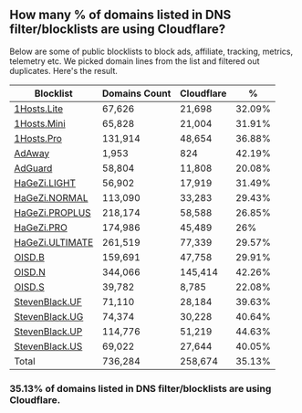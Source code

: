 ## How many % of domains listed in DNS filter/blocklists are using Cloudflare?


Below are some of public blocklists to block ads, affiliate, tracking, metrics, telemetry etc.
We picked domain lines from the list and filtered out duplicates.
Here's the result.


| Blocklist | Domains Count | Cloudflare | % |
| --- | --- | --- | --- |
| [1Hosts.Lite](https://raw.githubusercontent.com/badmojr/1Hosts/master/Lite/hosts.win) | 67,626 | 21,698 | 32.09% |
| [1Hosts.Mini](https://raw.githubusercontent.com/badmojr/1Hosts/master/mini/hosts.win) | 65,828 | 21,004 | 31.91% |
| [1Hosts.Pro](https://raw.githubusercontent.com/badmojr/1Hosts/master/Pro/hosts.win) | 131,914 | 48,654 | 36.88% |
| [AdAway](https://raw.githubusercontent.com/AdAway/adaway.github.io/master/hosts.txt) | 1,953 | 824 | 42.19% |
| [AdGuard](https://adguardteam.github.io/AdGuardSDNSFilter/Filters/filter.txt) | 58,804 | 11,808 | 20.08% |
| [HaGeZi.LIGHT](https://raw.githubusercontent.com/hagezi/dns-blocklists/main/hosts/light.txt) | 56,902 | 17,919 | 31.49% |
| [HaGeZi.NORMAL](https://raw.githubusercontent.com/hagezi/dns-blocklists/main/hosts/multi.txt) | 113,090 | 33,283 | 29.43% |
| [HaGeZi.PROPLUS](https://raw.githubusercontent.com/hagezi/dns-blocklists/main/hosts/pro.plus.txt) | 218,174 | 58,588 | 26.85% |
| [HaGeZi.PRO](https://raw.githubusercontent.com/hagezi/dns-blocklists/main/hosts/pro.txt) | 174,986 | 45,489 | 26% |
| [HaGeZi.ULTIMATE](https://raw.githubusercontent.com/hagezi/dns-blocklists/main/hosts/ultimate.txt) | 261,519 | 77,339 | 29.57% |
| [OISD.B](https://big.oisd.nl/dnsmasq) | 159,691 | 47,758 | 29.91% |
| [OISD.N](https://nsfw.oisd.nl/dnsmasq) | 344,066 | 145,414 | 42.26% |
| [OISD.S](https://small.oisd.nl/dnsmasq) | 39,782 | 8,785 | 22.08% |
| [StevenBlack.UF](https://raw.githubusercontent.com/StevenBlack/hosts/master/alternates/fakenews/hosts) | 71,110 | 28,184 | 39.63% |
| [StevenBlack.UG](https://raw.githubusercontent.com/StevenBlack/hosts/master/alternates/gambling/hosts) | 74,374 | 30,228 | 40.64% |
| [StevenBlack.UP](https://raw.githubusercontent.com/StevenBlack/hosts/master/alternates/porn/hosts) | 114,776 | 51,219 | 44.63% |
| [StevenBlack.US](https://raw.githubusercontent.com/StevenBlack/hosts/master/alternates/social/hosts) | 69,022 | 27,644 | 40.05% |
| Total | 736,284 | 258,674 | 35.13% |


### 35.13% of domains listed in DNS filter/blocklists are using Cloudflare.